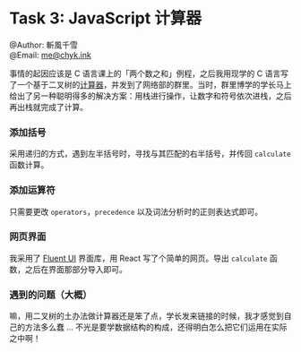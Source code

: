 # Task 3: JavaScript 计算器

@Author: 斬風千雪   
@Email: me@chyk.ink

事情的起因应该是 C 语言课上的「两个数之和」例程，之后我用现学的 C 语言写了一个基于二叉树的[计算器](https://github.com/chiyuki0325/CalculatorInC)，并发到了网络部的群里。当时，群里博学的学长马上给出了另一种聪明得多的解决方案：用栈进行操作，让数字和符号依次进栈，之后再出栈就完成了计算。

### 添加括号

采用递归的方式，遇到左半括号时，寻找与其匹配的右半括号，并传回 `calculate` 函数计算。

### 添加运算符

只需要更改 `operators`，`precedence` 以及词法分析时的正则表达式即可。

### 网页界面

我采用了 [Fluent UI](https://react.fluentui.dev) 界面库，用 React 写了个简单的网页。导出 `calculate` 函数，之后在界面那部分导入即可。

### 遇到的问题（大概）

嘛，用二叉树的土办法做计算器还是笨了点，学长发来链接的时候，我才感觉到自己的方法多么蠢 ... 不光是要学数据结构的构成，还得明白怎么把它们运用在实际之中啊！